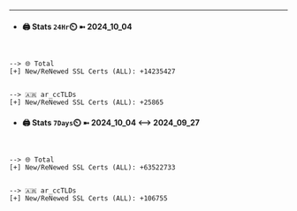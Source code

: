 

---
- #### 🖨️ **Stats** `24Hr`⏲️ ➼ 2024_10_04
```console


--> 🌐 Total
[+] New/ReNewed SSL Certs (ALL): +14235427


--> 🇦🇷 ar_ccTLDs
[+] New/ReNewed SSL Certs (ALL): +25865

```

- #### 🖨️ **Stats** `7Days`⏲️ ➼ 2024_10_04 <--> 2024_09_27
```console


--> 🌐 Total
[+] New/ReNewed SSL Certs (ALL): +63522733


--> 🇦🇷 ar_ccTLDs
[+] New/ReNewed SSL Certs (ALL): +106755

```

